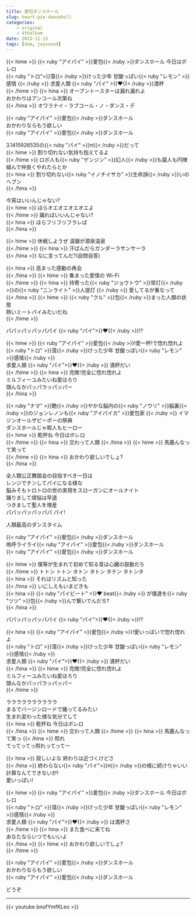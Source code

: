 ```yaml
---
title: 愛包ダンスホール
slug: heart-pie-danceholl
categories:
    - original
    - 4thalbum
date: 2023-12-15
tags: [dam, joysound]
---
```


{{< hime >}}
{{< ruby "アイパイ" >}}愛包{{< /ruby >}}ダンスホール 今日はボレロ  
{{< ruby "トロ">}}蕩{{< /ruby >}}けった少年 甘酸っぱい{{< ruby "レモン" >}}感情  {{< /ruby >}}
求愛人類 {{< ruby "パイ" >}}♥{{< /ruby >}}満杯  
{{< /hime >}}
{{< hina >}}
オーブントースターは漏れ漏れよ  
おかわりはアンコール次第ね  
{{< /hina >}}
オワラナイ・ラブコール・ノ・ダンス・デ  

{{< ruby "アイパイ" >}}愛包{{< /ruby >}}ダンスホール  
おかわりならもう欲しい  
{{< ruby "アイパイ" >}}愛包{{< /ruby >}}ダンスホール  

3.1415926535の{{< ruby "パイ" >}}π{{< /ruby >}}だって  
{{< hime >}}
割り切れない気持ち抱えてるよ  
{{< /hime >}}
ロボ人も{{< ruby "ゲンジン" >}}幻人{{< /ruby >}}も猿人も円陣組んで仲良くやれたらとか  
{{< hina >}}
割り切れない{{< ruby "イノチイサカ" >}}生命諍{{< /ruby >}}いのヘブン  
{{< /hina >}}

今宵はいいんじゃない?  
{{< hime >}}
ほらオエオエオエオエよ  
{{< /hime >}}
踊ればいいんじゃない?  
{{< hina >}}
ほらフリフリフラレば  
{{< /hina >}}

{{< hime >}}
休戦しようぜ 涙腺が源泉温泉  
{{< /hime >}}
{{< hina >}}
汗ばんだらガンダーラサンサーラ  
{{< /hina >}}
なに言ってんだ?(自問自答)  

{{< hina >}}
高まった感動の再会  
{{< /hina >}}
{{< hime >}}
集まった愛情の Wi-Fi  
{{< /hime >}}
{{< hina >}}
持寄った{{< ruby "ジョウトウ" >}}常灯{{< /ruby >}}の{{< ruby "ニンライト" >}}人提灯  {{< /ruby >}}
愛してるが重なって  
{{< /hina >}}
{{< hime >}}
{{< ruby "クル" >}}包{{< /ruby >}}まった人類の状態  
熱いミートパイみたいだね  
{{< /hime >}}

パパッパッパッパパイ {{< ruby "パイ">}}♥{{< /ruby >}}!?  

{{< hime >}}
{{< ruby "アイパイ" >}}愛包{{< /ruby >}}!愛一杯!で惚れ惚れよ  
{{< ruby "トロ" >}}蕩{{< /ruby >}}けった少年 甘酸っぱい{{< ruby "レモン" >}}感情{{< /ruby >}}  
求愛人類 {{< ruby "パイ">}}♥{{< /ruby >}} 満杯だい  
{{< /hime >}}
{{< hina >}}
完敗!完全に惚れ惚れよ  
ミルフィーユみたいね愛ほろり  
頭んなかパッパラッパッパー  
{{< /hina >}}

{{< ruby "ナマ" >}}艶{{< /ruby >}}やかな脳内の{{< ruby "ノウリ" >}}脳裏{{< /ruby >}}のジョンレノンも{{< ruby "アイパイカ" >}}愛包家  {{< /ruby >}}
イマジンオールザピーポーの祭典  
ダンスホールじゃ暇人もヒーロー  
{{< hime >}}
乾杯ね 今日はボレロ  
{{< /hime >}}
{{< hina >}}
交わって人類 
{{< /hina >}}
{{< hime >}}
馬鹿んなって笑って  
{{< /hime >}}
{{< hina >}}
おかわり欲しいでしょ?  
{{< /hina >}}

全人類公正舞踏会の目指すべき一日は  
レンジでチンしてパイになる様な  
脳みそもトロトロの世の実現をスローガンにオールナイト  
踊りまして煩悩は早退  
つきまして聖人を増産  
パパッパッパッパパ パイ!  

人類最高のダンスタイム  

{{< ruby "アイパイ" >}}愛包{{< /ruby >}}ダンスホール  
嗚呼ライライ{{< ruby "アイパイ" >}}愛包{{< /ruby >}}ダンスホール  
{{< ruby "アイパイ" >}}愛包{{< /ruby >}}ダンスホール  

{{< hime >}}
僕等が生まれて初めて知る音は心臓の鼓動だろ  
{{< /hime >}}
トトン トトン タトン タトン タテン タトンタ  
{{< hina >}}
それはリズムと知った  
{{< /hina >}}
いにしえもいまどきも  
{{< hina >}}
{{< ruby "パイビート" >}}♥ beat{{< /ruby >}} が僕達を{{< ruby "ツツ" >}}包{{< /ruby >}}んで繋いでんだろ?  
{{< /hina >}}

パパッパッパッパパイ {{< ruby "パイ">}}♥{{< /ruby >}}!?  

{{< hina >}}
{{< ruby "アイパイ" >}}愛包{{< /ruby >}}!愛いっぱいで惚れ惚れよ  
{{< ruby "トロ" >}}蕩{{< /ruby >}}けった少年 甘酸っぱい{{< ruby "レモン" >}}感情{{< /ruby >}}  
求愛人類 {{< ruby "パイ">}}♥{{< /ruby >}} 満杯だい  
{{< /hina >}}
{{< hime >}}
完敗!完全に惚れ惚れよ  
ミルフィーユみたいね愛ほろり  
頭んなかパッパラッパッパー  
{{< /hime >}}

ララララララララララ  
まるでバージンロードで踊ってるみたい  
生まれ変わった様な気分でして  
{{< hina >}}
乾杯ね 今日はボレロ  
{{< /hina >}}
{{< hime >}}
交わって人類 
{{< /hime >}}
{{< hina >}}
馬鹿んなって笑っ
{{< /hina >}}
照れ  
てってってっ照れってってー  

{{< hina >}}
寂しいよな 終わりは近づくけどさ  
{{< /hina >}}
終わらない{{< ruby "パイ">}}π{{< /ruby >}}の様に続けりゃいい  
計算なんてできないが!  
愛いっぱい!  

{{< hime >}}
{{< ruby "アイパイ" >}}愛包{{< /ruby >}}ダンスホール 今日はボレロ  
{{< ruby "トロ" >}}蕩{{< /ruby >}}けった少年 甘酸っぱい{{< ruby "レモン" >}}感情{{< /ruby >}}  
求愛人類 {{< ruby "パイ">}}♥{{< /ruby >}} は満杯さ  
{{< /hime >}}
{{< hina >}}
また食べに来てね  
あなたならいつでもいいよ  
{{< /hina >}}
{{< hime >}}
おかわり欲しいでしょ?  
{{< /hime >}}

{{< ruby "アイパイ" >}}愛包{{< /ruby >}}ダンスホール  
おかわりならもう欲しい  
{{< ruby "アイパイ" >}}愛包{{< /ruby >}}ダンスホール  

どうぞ  

---

{{< youtube bnofYmfKLeo >}}